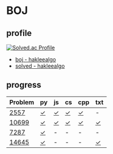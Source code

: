 # BOJ

## profile

[![Solved.ac Profile](http://mazassumnida.wtf/api/generate_badge?boj=hakleealgo)](https://solved.ac/hakleealgo)

- [boj - hakleealgo](https://www.acmicpc.net/user/hakleealgo)
- [solved - hakleealgo](https://solved.ac/profile/hakleealgo)

## progress

| Problem | py | js | cs | cpp | txt |
|---------|----|----|----|-----|-----|
| [2557](https://www.acmicpc.net/problem/2557) | [✓](boj/2557/90356881.py) | [✓](boj/2557/90357205.js) | [✓](boj/2557/90357233.cs) | [✓](boj/2557/90357149.cpp) | - |
| [10699](https://www.acmicpc.net/problem/10699) | [✓](boj/10699/90381697.py) | [✓](boj/10699/90381683.js) | [✓](boj/10699/90381720.cs) | [✓](boj/10699/90381649.cpp) | [✓](boj/10699/90381735.txt) |
| [7287](https://www.acmicpc.net/problem/7287) | [✓](boj/7287/90410178.py) | - | - | - | - |
| [14645](https://www.acmicpc.net/problem/14645) | [✓](boj/14645/90473517.py) | - | - | - | [✓](boj/14645/90473544.txt) |
